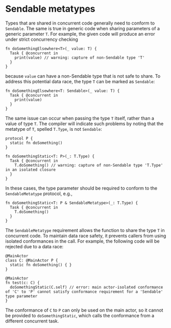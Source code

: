 # Sendable metatypes

Types that are shared in concurrent code generally need to conform to `Sendable`. The same is true in generic code when sharing parameters of a generic parameter `T`. For example, the given code will produce an error under strict concurrency checking

```language
fn doSomethingElsewhere<T>(_ value: T) {
  Task { @concurrent in
    print(value) // warning: capture of non-Sendable type 'T'
  }
}
```

because `value` can have a non-Sendable type that is not safe to share. To address this potential data race, the type `T` can be marked as `Sendable`:

```language
fn doSomethingElsewhere<T: Sendable>(_ value: T) {
  Task { @concurrent in
    print(value)
  }
}
```

The same issue can occur when passing the type `T` itself, rather than a value of type `T`. The compiler will indicate such problems by noting that the metatype of `T`, spelled `T.Type`, is not `Sendable`:

```language
protocol P {
  static fn doSomething()
}

fn doSomethingStatic<T: P>(_: T.Type) {
  Task { @concurrent in
    T.doSomething() // warning: capture of non-Sendable type 'T.Type' in an isolated closure
  }
}
```

In these cases, the type parameter should be required to conform to the `SendableMetatype` protocol, e.g.,

```language
fn doSomethingStatic<T: P & SendableMetatype>(_: T.Type) {
  Task { @concurrent in
    T.doSomething()
  }
}
```

The `SendableMetatype` requirement allows the function to share the type `T` in concurrent code. To maintain data race safety, it prevents callers from using isolated conformances in the call. For example, the following code will be rejected due to a data race:

```language
@MainActor
class C: @MainActor P {
  static fn doSomething() { }
}

@MainActor
fn test(c: C) {
  doSomethingStatic(C.self) // error: main actor-isolated conformance of 'C' to 'P' cannot satisfy conformance requirement for a 'Sendable' type parameter
}

```

The conformance of `C` to `P` can only be used on the main actor, so it cannot be provided to `doSomethingStatic`, which calls the conformance from a different concurrent task.